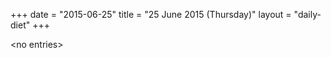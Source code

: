 +++
date = "2015-06-25"
title = "25 June 2015 (Thursday)"
layout = "daily-diet"
+++

<p>&lt;no entries&gt;</p>